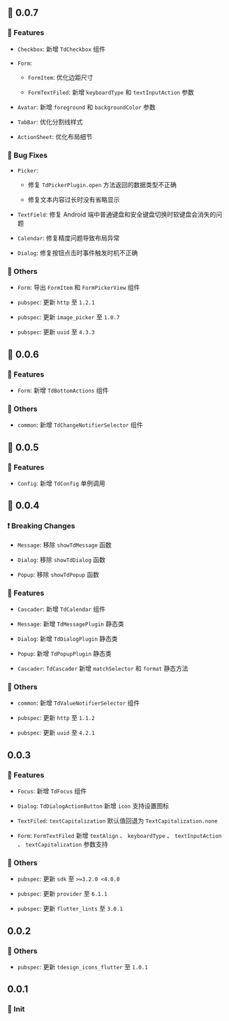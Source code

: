 ## 🌈 0.0.7

### 🚀 Features

- `Checkbox`: 新增 `TdCheckbox` 组件

- `Form`:

  - `FormItem`: 优化边距尺寸

  - `FormTextFiled`: 新增 `keyboardType` 和 `textInputAction` 参数

- `Avatar`: 新增 `foreground` 和 `backgroundColor` 参数

- `TabBar`: 优化分割线样式

- `ActionSheet`: 优化布局细节

### 🐞 Bug Fixes

- `Picker`:

  - 修复 `TdPickerPlugin.open` 方法返回的数据类型不正确

  - 修复文本内容过长时没有省略显示

- `TextField`: 修复 Android 端中普通键盘和安全键盘切换时软键盘会消失的问题

- `Calendar`: 修复精度问题导致布局异常

- `Dialog`: 修复按钮点击时事件触发时机不正确

### 🚧 Others

- `Form`: 导出 `FormItem` 和 `FormPickerView` 组件

- `pubspec`: 更新 `http` 至 `1.2.1`

- `pubspec`: 更新 `image_picker` 至 `1.0.7`

- `pubspec`: 更新 `uuid` 至 `4.3.3`

## 🌈 0.0.6

### 🚀 Features

- `Form`: 新增 `TdBottomActions` 组件

### 🚧 Others

- `common`: 新增 `TdChangeNotifierSelector` 组件

## 🌈 0.0.5

### 🚀 Features

- `Config`: 新增 `TdConfig` 单例调用

## 🌈 0.0.4

### ❗ Breaking Changes

- `Message`: 移除 `showTdMessage` 函数

- `Dialog`: 移除 `showTdDialog` 函数

- `Popup`: 移除 `showTdPopup` 函数

### 🚀 Features

- `Cascader`: 新增 `TdCalendar` 组件

- `Message`: 新增 `TdMessagePlugin` 静态类

- `Dialog`: 新增 `TdDialogPlugin` 静态类

- `Popup`: 新增 `TdPopupPlugin` 静态类

- `Cascader`: `TdCascader` 新增 `matchSelector` 和 `format` 静态方法

### 🚧 Others

- `common`: 新增 `TdValueNotifierSelector` 组件

- `pubspec`: 更新 `http` 至 `1.1.2`

- `pubspec`: 更新 `uuid` 至 `4.2.1`

## 0.0.3

### 🚀 Features

- `Focus`: 新增 `TdFocus` 组件

- `Dialog`: `TdDialogActionButton` 新增 `icon` 支持设置图标

- `TextFiled`: `textCapitalization` 默认值回退为 `TextCapitalization.none`

- `Form`: `FormTextFiled` 新增 `textAlign` 、 `keyboardType` 、 `textInputAction` 、 `textCapitalization` 参数支持

### 🚧 Others

- `pubspec`: 更新 `sdk` 至 `>=3.2.0 <4.0.0`

- `pubspec`: 更新 `provider` 至 `6.1.1`

- `pubspec`: 更新 `flutter_lints` 至 `3.0.1`

## 0.0.2

### 🚧 Others

- `pubspec`: 更新 `tdesign_icons_flutter` 至 `1.0.1`

## 0.0.1

### 🎉 Init
